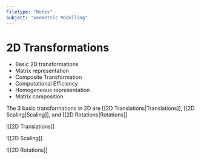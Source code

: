 ```yaml
---
Filetype: "Notes"
Subject: "Geometric Modelling"
---
```

# 2D Transformations
- Basic 2D transformations
- Matrix representation
- Composite Transformation
- Computational Efficiency
- Homogeneous representation
- Matrix composition

The 3 basic transformations in 2D are [[2D Translations|Translations]], [[2D Scaling|Scaling]], and [[2D Rotations|Rotations]]

![[2D Translations]]

![[2D Scaling]]

![[2D Rotations]]


